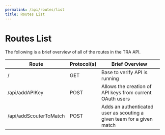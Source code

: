```yaml
---
permalink: /api/routes/list
title: Routes List
---
```


# Routes List

The following is a brief overview of all of the routes in the TRA API.

| Route | Protocol(s)  | Brief Overview |
| ------| ------------ | -------------- |
| /     | GET          | Base to verify API is running |
| /api/addAPIKey | POST | Allows the creation of API keys from current OAuth users |
| /api/addScouterToMatch | POST | Adds an authenticated user as scouting a given team for a given match |